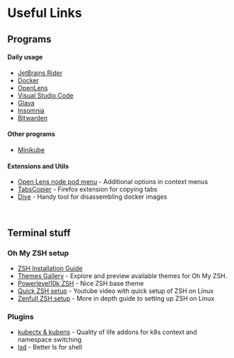 # Useful Links

## Programs
#### Daily usage
- [JetBrains Rider](https://www.jetbrains.com/rider/download/#section=windows)
- [Docker](https://www.docker.com/products/docker-desktop/)
- [OpenLens](https://github.com/MuhammedKalkan/OpenLens)
- [Visual Studio Code](https://code.visualstudio.com/)
- [Glava](https://github.com/jarcode-foss/glava)
- [Insomnia](https://insomnia.rest/)
- [Bitwarden](https://bitwarden.com/)

#### Other programs
- [Minikube](https://minikube.sigs.k8s.io/docs/start/?arch=%2Flinux%2Fx86-64%2Fstable%2Fbinary+download)

#### Extensions and Utils
- [Open Lens node pod menu](https://github.com/alebcay/openlens-node-pod-menu) - Additional options in context menus
- [TabsCopier](https://addons.mozilla.org/en-US/firefox/addon/tabs-copier/) - Firefox extension for copying tabs
- [Dive](https://github.com/wagoodman/dive) - Handy tool for disassembling docker images

<br>

## Terminal stuff
### Oh My ZSH setup
- [ZSH Installation Guide](https://github.com/ohmyzsh/ohmyzsh/wiki/Installing-ZSH)
- [Themes Gallery](https://github.com/ohmyzsh/ohmyzsh/wiki/themes) - Explore and preview available themes for Oh My ZSH.
- [Powerlevel10k ZSH](https://github.com/romkatv/powerlevel10k) - Nice ZSH base theme
- [Quick ZSH setup](https://www.youtube.com/watch?v=80PHRWH84Tc) - Youtube video with quick setup of ZSH on Linux
- [Zenfull ZSH setup](https://www.youtube.com/watch?v=ud7YxC33Z3w) - More in depth guide to setting up ZSH on Linux 

### Plugins
- [kubectx & kubens](https://github.com/ahmetb/kubectx) - Quality of life addons for k8s context and namespace switching
- [lsd](https://github.com/lsd-rs/lsd) - Better ls for shell
